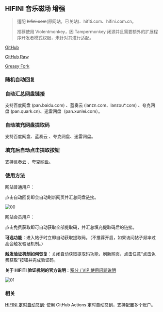## HIFINI 音乐磁场 增强

> 适配 ~~hifini.com~~(原网站，已关站)、hifiti.com、hifini.com.cn。
>
> 推荐使用 Violentmonkey，因 Tampermonkey 闭源并且需要额外的扩展程序开发者模式权限，未针对其进行适配。

[GitHub](https://github.com/ewigl/hifini-enhanced)

[GitHub Raw](https://raw.githubusercontent.com/ewigl/hifini-enhanced/refs/heads/main/hifini.user.js)

[Greasy Fork](https://greasyfork.org/scripts/502411)

### 随机自动回复

### 自动汇总网盘链接

支持百度网盘 (pan.baidu.com) 、蓝奏云 (lanzn.com、lanzou\*.com) 、夸克网盘 (pan.quark.cn)、迅雷网盘（pan.xunlei.com）。

### 自动填充网盘提取码

支持百度网盘、蓝奏云 、夸克网盘、迅雷网盘。

### 填充后自动点击提取按钮

支持蓝奏云 、夸克网盘。

### 使用方法

网站普通用户：

点击自动回复即会自动刷新网页并汇总网盘链接。

![00](https://raw.githubusercontent.com/ewigl/hus/main/images/00.png)

网站会员用户：

点击免费获取即可自动获取全部提取码，并汇总填充提取码后的链接。

**可选功能**：进入帖子时立即自动获取提取码。（不推荐开启，如果访问帖子频率过高会触发验证机制。）

**触发验证机制如何恢复**：关闭自动获取提取码功能，刷新网页，点击任意“点击免费获取”按钮并完成验证码。

**关于 HIFITI 验证机制的官方说明**：[积分 / VIP 使用问题说明](https://www.hifiti.com/thread-1.htm)

![01](https://raw.githubusercontent.com/ewigl/hus/main/images/01.png)

### 相关

[HIFINI 定时自动签到](https://github.com/ewigl/hifiti-auto-checkin): 使用 GitHub Actions 定时自动签到，支持配置多个账户。
